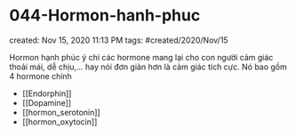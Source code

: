 # 044-Hormon-hanh-phuc

created: Nov 15, 2020 11:13 PM
tags: #created/2020/Nov/15

Hormon hạnh phúc ý chỉ các hormone mang lại cho con người cảm giác thoải mái, dễ chịu,... hay nói đơn giản hơn là cảm giác tích cực. Nó bao gồm 4 hormone chính

- [[Endorphin]]
- [[Dopamine]]
- [[hormon_serotonin]]
- [[hormon_oxytocin]]
